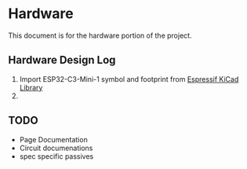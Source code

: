 # Hardware

This document is for the hardware portion of the project.

## Hardware Design Log
1. Import ESP32-C3-Mini-1 symbol and footprint from [Espressif KiCad Library](https://github.com/espressif/kicad-libraries)
2. 



## TODO
- Page Documentation
- Circuit documenations
- spec specific passives
